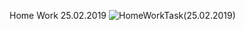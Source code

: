 Home Work 25.02.2019
![HomeWorkTask(25.02.2019)](https://github.com/AnnaKuzina/C_Sharp_HomeWork1_25.02.2019/blob/master/HomeWorkTask(25.02.2019).PNG)
